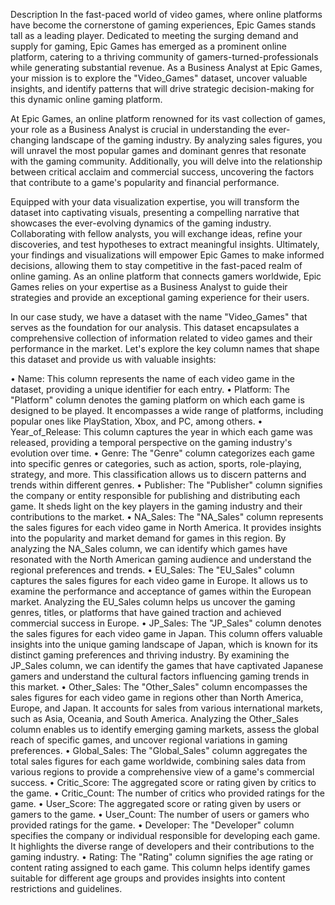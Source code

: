 Description
In the fast-paced world of video games, where online platforms have become the cornerstone of gaming experiences, Epic Games stands tall as a leading player. Dedicated to meeting the surging demand and supply for gaming, Epic Games has emerged as a prominent online platform, catering to a thriving community of gamers-turned-professionals while generating substantial revenue. As a Business Analyst at Epic Games, your mission is to explore the "Video_Games" dataset, uncover valuable insights, and identify patterns that will drive strategic decision-making for this dynamic online gaming platform.

At Epic Games, an online platform renowned for its vast collection of games, your role as a Business Analyst is crucial in understanding the ever-changing landscape of the gaming industry. By analyzing sales figures, you will unravel the most popular games and dominant genres that resonate with the gaming community. Additionally, you will delve into the relationship between critical acclaim and commercial success, uncovering the factors that contribute to a game's popularity and financial performance.

Equipped with your data visualization expertise, you will transform the dataset into captivating visuals, presenting a compelling narrative that showcases the ever-evolving dynamics of the gaming industry. Collaborating with fellow analysts, you will exchange ideas, refine your discoveries, and test hypotheses to extract meaningful insights.
Ultimately, your findings and visualizations will empower Epic Games to make informed decisions, allowing them to stay competitive in the fast-paced realm of online gaming. As an online platform that connects gamers worldwide, Epic Games relies on your expertise as a Business Analyst to guide their strategies and provide an exceptional gaming experience for their users.

In our case study, we have a dataset with the name "Video_Games" that serves as the foundation for our analysis. This dataset encapsulates a comprehensive collection of information related to video games and their performance in the market. Let's explore the key column names that shape this dataset and provide us with valuable insights:

•	Name: This column represents the name of each video game in the dataset, providing a unique identifier for each entry.
•	Platform: The "Platform" column denotes the gaming platform on which each game is designed to be played. It encompasses a wide range of platforms, including popular ones like PlayStation, Xbox, and PC, among others.
•	Year_of_Release: This column captures the year in which each game was released, providing a temporal perspective on the gaming industry's evolution over time.
•	Genre: The "Genre" column categorizes each game into specific genres or categories, such as action, sports, role-playing, strategy, and more. This classification allows us to discern patterns and trends within different genres.
•	Publisher: The "Publisher" column signifies the company or entity responsible for publishing and distributing each game. It sheds light on the key players in the gaming industry and their contributions to the market.
•	NA_Sales: The "NA_Sales" column represents the sales figures for each video game in North America. It provides insights into the popularity and market demand for games in this region. By analyzing the NA_Sales column, we can identify which games have resonated with the North American gaming audience and understand the regional preferences and trends.
•	EU_Sales: The "EU_Sales" column captures the sales figures for each video game in Europe. It allows us to examine the performance and acceptance of games within the European market. Analyzing the EU_Sales column helps us uncover the gaming genres, titles, or platforms that have gained traction and achieved commercial success in Europe.
•	JP_Sales: The "JP_Sales" column denotes the sales figures for each video game in Japan. This column offers valuable insights into the unique gaming landscape of Japan, which is known for its distinct gaming preferences and thriving industry. By examining the JP_Sales column, we can identify the games that have captivated Japanese gamers and understand the cultural factors influencing gaming trends in this market.
•	Other_Sales: The "Other_Sales" column encompasses the sales figures for each video game in regions other than North America, Europe, and Japan. It accounts for sales from various international markets, such as Asia, Oceania, and South America. Analyzing the Other_Sales column enables us to identify emerging gaming markets, assess the global reach of specific games, and uncover regional variations in gaming preferences.
•	Global_Sales: The "Global_Sales" column aggregates the total sales figures for each game worldwide, combining sales data from various regions to provide a comprehensive view of a game's commercial success.
•	Critic_Score: The aggregated score or rating given by critics to the game.
•	Critic_Count: The number of critics who provided ratings for the game.
•	User_Score: The aggregated score or rating given by users or gamers to the game.
•	User_Count: The number of users or gamers who provided ratings for the game.
•	Developer: The "Developer" column specifies the company or individual responsible for developing each game. It highlights the diverse range of developers and their contributions to the gaming industry.
•	Rating: The "Rating" column signifies the age rating or content rating assigned to each game. This column helps identify games suitable for different age groups and provides insights into content restrictions and guidelines.
